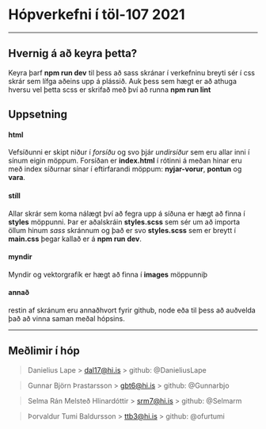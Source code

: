# Hópverkefni í töl-107 2021
---
## Hvernig á að keyra þetta?

Keyra þarf **npm run dev** til þess að sass skránar í verkefninu breyti sér í css skrár sem lífga aðeins upp á plássið. 
Auk þess sem hægt er að athuga hversu vel þetta scss er skrifað með því að runna **npm run lint**

## Uppsetning

#### html
Vefsíðunni er skipt niður í *forsíðu* og svo þjár *undirsíður* sem eru allar inni í sínum eigin möppum. 
Forsíðan er **index.html** í rótinni á meðan hinar eru með index síðurnar sínar í eftirfarandi möppum: **nyjar-vorur**, **pontun** og **vara**.

#### stíll
Allar skrár sem koma nálægt því að fegra upp á síðuna er hægt að finna í **styles** möppunni. Þar er aðalskráin **styles.scss** sem sér um að importa öllum hinum *sass* skránnum og það er svo **styles.scss** sem er breytt í **main.css** þegar kallað er á **npm run dev**.

#### myndir
Myndir og vektorgrafík er hægt að finna í **images** möppunniþ

#### annað
restin af skránum eru annaðhvort fyrir github, node eða til þess að auðvelda það að vinna saman meðal hópsins.

---
## Meðlimir í hóp
> Danielius Lape
    > dal17@hi.is
    > github: @DanieliusLape

> Gunnar Björn Þrastarsson
    > gbt6@hi.is
    > github: @Gunnarbjo

> Selma Rán Melsteð Hlinardóttir
    > srm7@hi.is
    > github: @Selmarm

> Þorvaldur Tumi Baldursson
    > ttb3@hi.is
    > github: @ofurtumi
